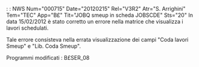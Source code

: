  :  : NWS Num="000715" Date="20120215" Rel="V3R2" Atr="S. Arrighini" Tem="TEC" App="B£" Tit="JOBQ smeup in scheda JOBSCDE" Sts="20"
In data 15/02/2012 è stato corretto un errore nella matrice che visualizza i lavori schedulati.

Tale errore consisteva nella errata visualizzazione dei campi "Coda lavori Smeup" e "Lib. Coda Smeup".

Programmi modificati : 
B£SER_08
